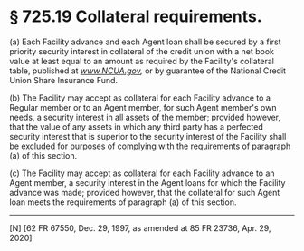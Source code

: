 # § 725.19   Collateral requirements.

(a) Each Facility advance and each Agent loan shall be secured by a first priority security interest in collateral of the credit union with a net book value at least equal to an amount as required by the Facility's collateral table, published at *www.NCUA.gov,* or by guarantee of the National Credit Union Share Insurance Fund.


(b) The Facility may accept as collateral for each Facility advance to a Regular member or to an Agent member, for such Agent member's own needs, a security interest in all assets of the member; provided however, that the value of any assets in which any third party has a perfected security interest that is superior to the security interest of the Facility shall be excluded for purposes of complying with the requirements of paragraph (a) of this section.


(c) The Facility may accept as collateral for each Facility advance to an Agent member, a security interest in the Agent loans for which the Facility advance was made; provided however, that the collateral for such Agent loan meets the requirements of paragraph (a) of this section.



---

[N] [62 FR 67550, Dec. 29, 1997, as amended at 85 FR 23736, Apr. 29, 2020]




